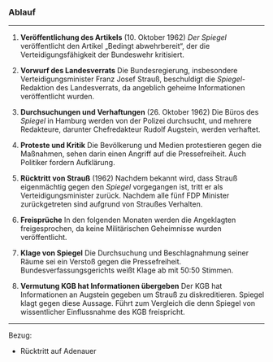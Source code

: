 ### Ablauf
---
1. **Veröffentlichung des Artikels** (10. Oktober 1962)
   _Der Spiegel_ veröffentlicht den Artikel „Bedingt abwehrbereit“, der die Verteidigungsfähigkeit der Bundeswehr kritisiert.

2. **Vorwurf des Landesverrats**
   Die Bundesregierung, insbesondere Verteidigungsminister Franz Josef Strauß, beschuldigt die _Spiegel_-Redaktion des Landesverrats, da angeblich geheime Informationen veröffentlicht wurden.

3. **Durchsuchungen und Verhaftungen** (26. Oktober 1962)
   Die Büros des _Spiegel_ in Hamburg werden von der Polizei durchsucht, und mehrere Redakteure, darunter Chefredakteur Rudolf Augstein, werden verhaftet.

4. **Proteste und Kritik**
   Die Bevölkerung und Medien protestieren gegen die Maßnahmen, sehen darin einen Angriff auf die Pressefreiheit. Auch Politiker fordern Aufklärung.

5. **Rücktritt von Strauß** (1962)
   Nachdem bekannt wird, dass Strauß eigenmächtig gegen den _Spiegel_ vorgegangen ist, tritt er als Verteidigungsminister zurück. Nachdem alle fünf FDP Minister zurückgetreten sind aufgrund von Straußes Verhalten.

6. **Freisprüche**
   In den folgenden Monaten werden die Angeklagten freigesprochen, da keine Militärischen Geheimnisse wurden veröffentlicht.

7. **Klage von Spiegel**
   Die Durchsuchung und Beschlagnahmung seiner Räume sei ein Verstoß gegen die Pressefreiheit. Bundesverfassungsgerichts weißt Klage ab mit 50:50 Stimmen.

8. **Vermutung KGB hat Informationen übergeben**
   Der KGB hat Informationen an Augstein gegeben um Strauß zu diskreditieren. Spiegel klagt gegen diese Aussage. Führt zum Vergleich die denn Spiegel von wissentlicher Einflussnahme des KGB freispricht.
---


Bezug:
- Rücktritt auf Adenauer
